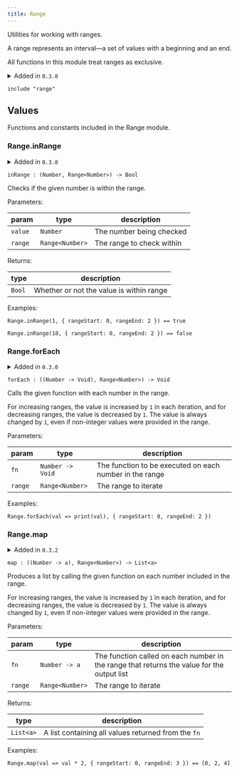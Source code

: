 ```yaml
---
title: Range
---
```


Utilities for working with ranges.

A range represents an interval—a set of values with a beginning and an end.

All functions in this module treat ranges as exclusive.

<details>
<summary>Added in <code>0.3.0</code></summary>
<table>
<thead>
<tr><th>version</th><th>changes</th></tr>
</thead>
<tbody>
<tr><td><code>next</code></td><td>Treats all ranges as exclusive</td></tr>
</tbody>
</table>
</details>

```grain
include "range"
```

## Values

Functions and constants included in the Range module.

### Range.**inRange**

<details disabled>
<summary tabindex="-1">Added in <code>0.3.0</code></summary>
No other changes yet.
</details>

```grain
inRange : (Number, Range<Number>) -> Bool
```

Checks if the given number is within the range.

Parameters:

|param|type|description|
|-----|----|-----------|
|`value`|`Number`|The number being checked|
|`range`|`Range<Number>`|The range to check within|

Returns:

|type|description|
|----|-----------|
|`Bool`|Whether or not the value is within range|

Examples:

```grain
Range.inRange(1, { rangeStart: 0, rangeEnd: 2 }) == true
```

```grain
Range.inRange(10, { rangeStart: 0, rangeEnd: 2 }) == false
```

### Range.**forEach**

<details disabled>
<summary tabindex="-1">Added in <code>0.3.0</code></summary>
No other changes yet.
</details>

```grain
forEach : ((Number -> Void), Range<Number>) -> Void
```

Calls the given function with each number in the range.

For increasing ranges, the value is increased by `1` in each iteration,
and for decreasing ranges, the value is decreased by `1`. The value is
always changed by `1`, even if non-integer values were provided in the range.

Parameters:

|param|type|description|
|-----|----|-----------|
|`fn`|`Number -> Void`|The function to be executed on each number in the range|
|`range`|`Range<Number>`|The range to iterate|

Examples:

```grain
Range.forEach(val => print(val), { rangeStart: 0, rangeEnd: 2 })
```

### Range.**map**

<details disabled>
<summary tabindex="-1">Added in <code>0.3.2</code></summary>
No other changes yet.
</details>

```grain
map : ((Number -> a), Range<Number>) -> List<a>
```

Produces a list by calling the given function on each number included in the range.

For increasing ranges, the value is increased by `1` in each iteration,
and for decreasing ranges, the value is decreased by `1`. The value is
always changed by `1`, even if non-integer values were provided in the range.

Parameters:

|param|type|description|
|-----|----|-----------|
|`fn`|`Number -> a`|The function called on each number in the range that returns the value for the output list|
|`range`|`Range<Number>`|The range to iterate|

Returns:

|type|description|
|----|-----------|
|`List<a>`|A list containing all values returned from the `fn`|

Examples:

```grain
Range.map(val => val * 2, { rangeStart: 0, rangeEnd: 3 }) == [0, 2, 4]
```

